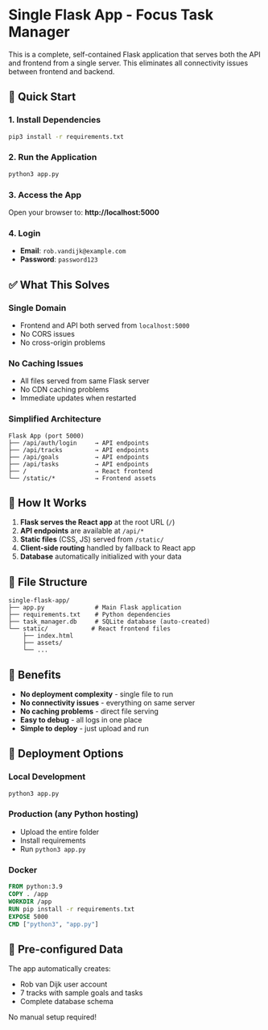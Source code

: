 # Single Flask App - Focus Task Manager

This is a complete, self-contained Flask application that serves both the API and frontend from a single server. This eliminates all connectivity issues between frontend and backend.

## 🚀 Quick Start

### 1. Install Dependencies
```bash
pip3 install -r requirements.txt
```

### 2. Run the Application
```bash
python3 app.py
```

### 3. Access the App
Open your browser to: **http://localhost:5000**

### 4. Login
- **Email**: `rob.vandijk@example.com`
- **Password**: `password123`

## ✅ What This Solves

### Single Domain
- Frontend and API both served from `localhost:5000`
- No CORS issues
- No cross-origin problems

### No Caching Issues
- All files served from same Flask server
- No CDN caching problems
- Immediate updates when restarted

### Simplified Architecture
```
Flask App (port 5000)
├── /api/auth/login     → API endpoints
├── /api/tracks         → API endpoints
├── /api/goals          → API endpoints
├── /api/tasks          → API endpoints
├── /                   → React frontend
└── /static/*           → Frontend assets
```

## 🔧 How It Works

1. **Flask serves the React app** at the root URL (`/`)
2. **API endpoints** are available at `/api/*`
3. **Static files** (CSS, JS) served from `/static/`
4. **Client-side routing** handled by fallback to React app
5. **Database** automatically initialized with your data

## 📁 File Structure

```
single-flask-app/
├── app.py              # Main Flask application
├── requirements.txt    # Python dependencies
├── task_manager.db     # SQLite database (auto-created)
└── static/            # React frontend files
    ├── index.html
    ├── assets/
    └── ...
```

## 🎯 Benefits

- **No deployment complexity** - single file to run
- **No connectivity issues** - everything on same server
- **No caching problems** - direct file serving
- **Easy to debug** - all logs in one place
- **Simple to deploy** - just upload and run

## 🚀 Deployment Options

### Local Development
```bash
python3 app.py
```

### Production (any Python hosting)
- Upload the entire folder
- Install requirements
- Run `python3 app.py`

### Docker
```dockerfile
FROM python:3.9
COPY . /app
WORKDIR /app
RUN pip install -r requirements.txt
EXPOSE 5000
CMD ["python3", "app.py"]
```

## 🔑 Pre-configured Data

The app automatically creates:
- Rob van Dijk user account
- 7 tracks with sample goals and tasks
- Complete database schema

No manual setup required!

